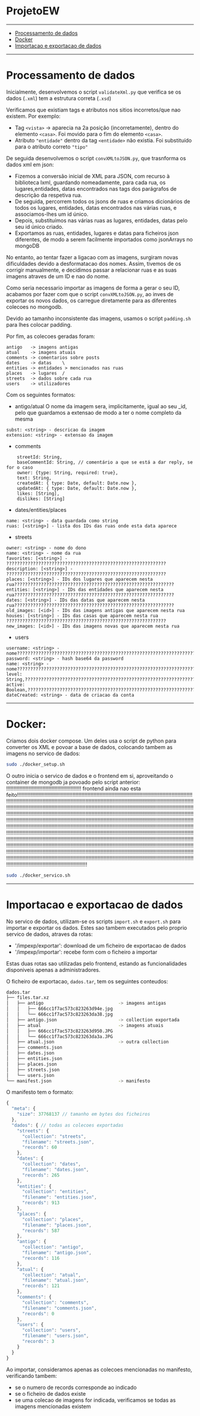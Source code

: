 # ProjetoEW

*******

- [Processamento de dados](#Processamento_de_dados)
- [Docker](#Docker)
- [Importacao e exportacao de dados](#Importacao_e_exportacao_de_dados)

*******

<div id="Processamento_de_dados"/>

# Processamento de dados

Inicialmente, desenvolvemos o script `validateXml.py` que verifica se os dados (`.xml`) tem a estrutura correta (`.xsd`)

Verificamos que existiam tags e atributos nos sitios incorretos/que nao existem. Por exemplo:

- Tag `<vista>` -> aparecia na 2a posição (incorretamente), dentro do elemento `<casa>`. Foi movido para o fim do elemento `<casa>`.
- Atributo `"entidade"` dentro da tag `<entidade>` não existia. Foi substituído para o atributo correto `"tipo"`

De seguida desenvolvemos o script `convXMLtoJSON.py`, que trasnforma os dados xml em json:

- Fizemos a conversão inicial de XML para JSON, com recurso à biblioteca lxml, guardando nomeadamente, para cada rua, os lugares,entidades, datas encontrados nas tags dos parágrafos de descrição da respetiva rua.
- De seguida, percorrem todos os jsons de ruas e criamos dicionários de todos os lugares, entidades, datas encontrados nas várias ruas, e associamos-lhes um id único.
- Depois, substituímos nas várias ruas as lugares, entidades, datas pelo seu id único criado.
- Exportamos as ruas, entidades, lugares e datas para ficheiros json diferentes, de modo a serem facilmente importados como jsonArrays no mongoDB

No entanto, ao tentar fazer a ligacao com as imagens, surgiram novas dificuldades devido a desformatacao dos nomes. Assim, tivemos de os corrigir manualmente, e decidimos passar a relacionar ruas e as suas imagens atraves de um ID e nao do nome.

Como seria necessario importar as imagens de forma a gerar o seu ID, acabamos por fazer com que o script `convXMLtoJSON.py`, ao inves de exportar os novos dados, os carregue diretamente para as diferentes colecoes no mongodb.

Devido ao tamanho inconsistente das imagens, usamos o script `padding.sh` para lhes colocar padding.

Por fim, as colecoes geradas foram:
```
antigo   -> imagens antigas
atual    -> imagens atuais
comments -> comentarios sobre posts
dates    -> datas    \
entities -> entidades > mencionados nas ruas
places   -> lugares  /
streets  -> dados sobre cada rua
users    -> utilizadores
```

Com os seguintes formatos:

- antigo/atual
O nome da imagem sera, implicitamente, igual ao seu _id, pelo que guardamos a extensao de modo a ter o nome completo da mesma
```
subst: <string> - descricao da imagem
extension: <string> - extensao da imagem
```

- comments
```
    streetId: String,
    baseCommentId: String, // comentário a que se está a dar reply, se for o caso
    owner: {type: String, required: true},
    text: String,
    createdAt: { type: Date, default: Date.now },
    updatedAt: { type: Date, default: Date.now },
    likes: [String],
    dislikes: [String]
```

- dates/entities/places
```
name: <string> - data guardada como string
ruas: [<string>] - lista dos IDs das ruas onde esta data aparece
```

- streets
```
owner: <string> - nome do dono
name: <string> - nome da rua
favorites: [<string>] - ????????????????????????????????????????????????????????????
description: [<string>] - ????????????????????????????????????????????????????????????
places: [<string>] - IDs dos lugares que aparecem nesta rua????????????????????????????????????????????????????????????
entities: [<string>] - IDs das entidades que aparecem nesta rua????????????????????????????????????????????????????????????
dates: [<string>] - IDs das datas que aparecem nesta rua????????????????????????????????????????????????????????????
old_images: [<id>] - IDs das imagens antigas que aparecem nesta rua
houses: [<string>] - IDs das casas que aparecem nesta rua ????????????????????????????????????????????????????????????
new_images: [<id>] - IDs das imagens novas que aparecem nesta rua
```

- users
```
username: <string> - nome??????????????????????????????????????????????????????????????????????????????????
password: <string> - hash base64 da password
name: <string> - nome??????????????????????????????????????????????????????????????????????????????????
level: String,??????????????????????????????????????????????????????????????????????????????????
active: Boolean,??????????????????????????????????????????????????????????????????????????????????
dateCreated: <string> - data de criacao da conta
```

*******

<div id="Docker"/>

# Docker:

Criamos dois docker compose. Um deles usa o script de python para converter os XML e povoar a base de dados, colocando tambem as imagens no servico de dados:
```bash
sudo ./docker_setup.sh
```

O outro inicia o servico de dados e o frontend em si, aproveitando o container de mongodb ja povoado pelo script anterior: !!!!!!!!!!!!!!!!!!!!!!!!!!!!!!!!!!!!!!!!!!!!!!!!!! frontend ainda nao esta feito!!!!!!!!!!!!!!!!!!!!!!!!!!!!!!!!!!!!!!!!!!!!!!!!!!!!!!!!!!!!!!!!!!!!!!!!!!!!!!!!!!!!!!!!!!!!!!!!!!!!!!!!!!!!!!!!!!!!!!!!!!!!!!!!!!!!!!!!!!!!!!!!!!!!!!!!!!!!!!!!!!!!!!!!!!!!!!!!!!!!!!!!!!!!!!!!!!!!!!!!!!!!!!!!!!!!!!!!!!!!!!!!!!!!!!!!!!!!!!!!!!!!!!!!!!!!!!!!!!!!!!!!!!!!!!!!!!!!!!!!!!!!!!!!!!!!!!!!!!!!!!!!!!!!!!!!!!!!!!!!!!!!!!!!!!!!!!!!!!!!!!!!!!!!!!!!!!!!!!!!!!!!!!!!!!!!!!!!!!!!!!!!!!!!!!!!!!!!!!!!!!!!!!!!!!!!!!!!!!!!!!!!!!!!!!!!!!!!!!!!!!!!!!!!!!!!!!!!!!!!!!!!!!!!!!!!!!!!!!!!!!!!!!!!!!!!!!!!!!!!!!!!!!!!!!!!!!!!!!!!!!!!!!!!!!!!!!!!!!!!!!!!!!!!!!!!!!!!!!!!!!!!!!!!!!!!!!!!!!!!!!!!!!!!!!!!!!!!!!!!!!!!!!!!!!!!!!!!!!!!!!!!!!!!!!!!!!!!!!!!!!!!!!!!!!!!!!!!!!!!!!!!!!!!!!!!!!!!!!!!!!!!!!!!!!!!!!!!!!!!!!!!!!!!!!!!!!!!!!!!!!!!!!!!!!!!!!!!!!!!!!!!!!!!!!!!!!!!!!!!!!!!!!!!!!!!!!!!!!!!!!!!!!!!!!!!!!!!!!!!!!!!!!!!!!!!!!!!!!!!!!!!!!!!!!!!!!!!!!!!!!!!!!!!!!!!!!!!!!!!!!!!!!!!!!!!!!!!!!!!!!!!!!!!!!!!!!!!!!!!!!!!!!!!!!!!!!!!!!!!!!!!!!!!!!!!!!!!!!!!!!!!!!!!!!!!!!!!!!!!!!!!!!!!!!!!!!!!!!!!!!!!!!!!!!!!!!!!!!!!!!!!!!!!!!!!!!!!!!!!!!!!!!!!!!!!!!!!!!!!!!!!!!!!!!!!!!!!!!!!!!!!!!!!!!!!!!!!!!!!!!!!!!!!!!!!!!!!!!!!!!!!!!!!!!!!!!!!!!!!!!!!!!!!!!!!!!!!!!!!!!!!!!!!!!!!!!!!!!!!!!!!!!!!!!!!!!!!!!!!!!!!!!!!!!!!!!!!!!!!!!!!!!!!!!!!!!!!!!!!!!!!!!!!!!!!!!!!!!!!!!!!!!!!!!!!!!!!!!!!!!!!!!!!!!!!!!!!!!!!!!!!!!!!!!!!!!!!!!!!!!!!!!!!!!!!!!!!!!!!!!!!!!!!!!!!!!!!!!!!!!!!!!!!!!!!!!!!!!!!!!!!!!!!!!!!!!!!!!!!!!!!!!!!!!!!!!!!!!!!!!!!!!!!!!!!!!!!!!!!!
```bash
sudo ./docker_servico.sh
```

*******

<div id="Importacao_e_exportacao_de_dados"/>

# Importacao e exportacao de dados

No servico de dados, utilizam-se os scripts `import.sh` e `export.sh` para importar e exportar os dados. Estes sao tambem executados pelo proprio servico de dados, atraves da rotas:

- '/impexp/exportar': download de um ficheiro de exportacao de dados
- '/impexp/importar': recebe form com o ficheiro a importar

Estas duas rotas sao utilizadas pelo frontend, estando as funcionalidades disponiveis apenas a administradores.

O ficheiro de exportacao, `dados.tar`, tem os seguintes conteudos:

```bash
dados.tar
├── files.tar.xz
│   ├── antigo                            -> imagens antigas
│   │   ├── 666cc1f7ac573c823263d94e.jpg
│   │   └── 666cc1f7ac573c823263da38.jpg
│   ├── antigo.json                       -> collection exportada
│   ├── atual                             -> imagens atuais
│   │   ├── 666cc1f7ac573c823263d950.JPG
│   │   └── 666cc1f7ac573c823263da3a.JPG
│   ├── atual.json                        -> outra collection
│   ├── comments.json
│   ├── dates.json
│   ├── entities.json
│   ├── places.json
│   ├── streets.json
│   └── users.json
└── manifest.json                         -> manifesto
```

O manifesto tem o formato:
```js
{
  "meta": {
    "size": 37768137 // tamanho em bytes dos ficheiros
  },
  "dados": { // todas as colecoes exportadas
    "streets": {
      "collection": "streets",
      "filename": "streets.json",
      "records": 60
    },
    "dates": {
      "collection": "dates",
      "filename": "dates.json",
      "records": 265
    },
    "entities": {
      "collection": "entities",
      "filename": "entities.json",
      "records": 913
    },
    "places": {
      "collection": "places",
      "filename": "places.json",
      "records": 587
    },
    "antigo": {
      "collection": "antigo",
      "filename": "antigo.json",
      "records": 116
    },
    "atual": {
      "collection": "atual",
      "filename": "atual.json",
      "records": 121
    },
    "comments": {
      "collection": "comments",
      "filename": "comments.json",
      "records": 0
    },
    "users": {
      "collection": "users",
      "filename": "users.json",
      "records": 3
    }
  }
}
```

Ao importar, consideramos apenas as colecoes mencionadas no manifesto, verificando tambem:
- se o numero de records corresponde ao indicado
- se o ficheiro de dados existe
- se uma colecao de imagens for indicada, verificamos se todas as imagens mencionadas existem
